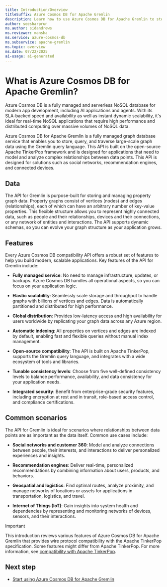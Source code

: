 ```yaml
---
title: Introduction/Overview
titleSuffix: Azure Cosmos DB for Apache Gremlin
description: Learn how to use Azure Cosmos DB for Apache Gremlin to store, query, and traverse massive graphs with the Gremlin graph query language of Apache TinkerPop.
author: seesharprun
ms.author: sidandrews
ms.reviewer: mansha
ms.service: azure-cosmos-db
ms.subservice: apache-gremlin
ms.topic: overview
ms.date: 07/22/2025
ai-usage: ai-generated
---
```


# What is Azure Cosmos DB for Apache Gremlin?

Azure Cosmos DB is a fully managed and serverless NoSQL database for modern app development, including AI applications and agents. With its SLA-backed speed and availability as well as instant dynamic scalability, it's ideal for real-time NoSQL applications that require high performance and distributed computing over massive volumes of NoSQL data.

Azure Cosmos DB for Apache Gremlin is a fully managed graph database service that enables you to store, query, and traverse large-scale graph data using the Gremlin query language. This API is built on the open-source Apache TinkerPop framework and is designed for applications that need to model and analyze complex relationships between data points. This API is designed for solutions such as social networks, recommendation engines, and connected devices.

## Data

The API for Gremlin is purpose-built for storing and managing property graph data. Property graphs consist of vertices (nodes) and edges (relationships), each of which can have an arbitrary number of key-value properties. This flexible structure allows you to represent highly connected data, such as people and their relationships, devices and their connections, or any network of entities and interactions. The API supports dynamic schemas, so you can evolve your graph structure as your application grows.

## Features

Every Azure Cosmos DB compatibility API offers a robust set of features to help you build modern, scalable applications. Key features of the API for Gremlin include:

- **Fully managed service**: No need to manage infrastructure, updates, or backups. Azure Cosmos DB handles all operational aspects, so you can focus on your application logic.

- **Elastic scalability**: Seamlessly scale storage and throughput to handle graphs with billions of vertices and edges. Data is automatically partitioned and distributed for high performance.

- **Global distribution**: Provides low-latency access and high availability for users worldwide by replicating your graph data across any Azure region.

- **Automatic indexing**: All properties on vertices and edges are indexed by default, enabling fast and flexible queries without manual index management.

- **Open-source compatibility**: The API is built on Apache TinkerPop, supports the Gremlin query language, and integrates with a wide ecosystem of tools and libraries.

- **Tunable consistency levels**: Choose from five well-defined consistency levels to balance performance, availability, and data consistency for your application needs.

- **Integrated security**: Benefit from enterprise-grade security features, including encryption at rest and in transit, role-based access control, and compliance certifications.

## Common scenarios

The API for Gremlin is ideal for scenarios where relationships between data points are as important as the data itself. Common use cases include:

- **Social networks and customer 360**: Model and analyze connections between people, their interests, and interactions to deliver personalized experiences and insights.

- **Recommendation engines**: Deliver real-time, personalized recommendations by combining information about users, products, and behaviors.

- **Geospatial and logistics**: Find optimal routes, analyze proximity, and manage networks of locations or assets for applications in transportation, logistics, and travel.

- **Internet of Things (IoT)**: Gain insights into system health and dependencies by representing and monitoring networks of devices, sensors, and their interactions.

> [!IMPORTANT]
> This introduction reviews various features of Azure Cosmos DB for Apache Gremlin that provides wire protocol compatibility with the Apache TinkerPop specification. Some features might differ from Apache TinkerPop. For more information, see [compatibility with Apache TinkerPop](support.md).

## Next step

- [Start using Azure Cosmos DB for Apache Gremlin](quickstart-python.md)
